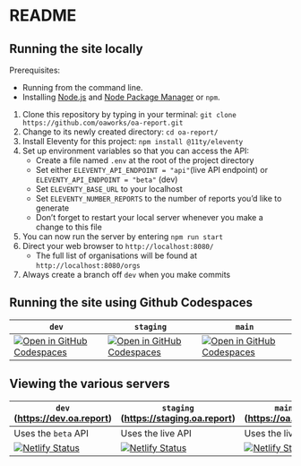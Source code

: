 # README

## Running the site locally

Prerequisites:
- Running from the command line.
- Installing [Node.js](https://nodejs.dev/) and [Node Package Manager](https://www.npmjs.com/) or `npm`.

1. Clone this repository by typing in your terminal: `git clone https://github.com/oaworks/oa-report.git`
2. Change to its newly created directory: `cd oa-report/`
3. Install Eleventy for this project: `npm install @11ty/eleventy`
4. Set up environment variables so that you can access the API: 
   - Create a file named `.env` at the root of the project directory
   - Set either `ELEVENTY_API_ENDPOINT = "api"`(live API endpoint) or `ELEVENTY_API_ENDPOINT = "beta"` (dev)
   - Set `ELEVENTY_BASE_URL` to your localhost
   - Set `ELEVENTY_NUMBER_REPORTS` to the number of reports you’d like to generate 
   - Don’t forget to restart your local server whenever you make a change to this file
6. You can now run the server by entering `npm run start`
7. Direct your web browser to `http://localhost:8080/`
   - The full list of organisations will be found at `http://localhost:8080/orgs`
8. Always create a branch off `dev` when you make commits

## Running the site using Github Codespaces 

| `dev` | `staging` | `main` |
|---|---|---|
| [![Open in GitHub Codespaces](https://github.com/codespaces/badge.svg)](https://github.com/codespaces/new?ref=dev&repo=360205065&skip_quickstart=true&machine=basicLinux32gb&devcontainer_path=.devcontainer%2Fdev%2Fdevcontainer.json&geo=EuropeWest) | [![Open in GitHub Codespaces](https://github.com/codespaces/badge.svg)](https://github.com/codespaces/new?ref=staging&repo=360205065&skip_quickstart=true&machine=basicLinux32gb&devcontainer_path=.devcontainer%2Fstaging%2Fdevcontainer.json&geo=EuropeWest) | [![Open in GitHub Codespaces](https://github.com/codespaces/badge.svg)](https://github.com/codespaces/new?ref=main&repo=360205065&skip_quickstart=true&machine=basicLinux32gb&devcontainer_path=.devcontainer%main%2Fdevcontainer.json&geo=EuropeWest) |


## Viewing the various servers 

| `dev` (https://dev.oa.report) | `staging` (https://staging.oa.report) | `main`  (https://oa.report) |
|---|---|---|
| Uses the `beta` API | Uses the live API | Uses the live API |
| [![Netlify Status](https://api.netlify.com/api/v1/badges/df11cc41-9d85-4801-95c0-63a9fd3342e3/deploy-status)](https://app.netlify.com/sites/dev-oa-report/deploys) | [![Netlify Status](https://api.netlify.com/api/v1/badges/7c35f45b-9e1b-471e-a307-9ffd7b067b2a/deploy-status)](https://app.netlify.com/sites/staging-oa-report/deploys) | [![Netlify Status](https://api.netlify.com/api/v1/badges/4ef5986a-f5cc-48e9-972e-ddf37eb3a79e/deploy-status)](https://app.netlify.com/sites/oareport/deploys) |
